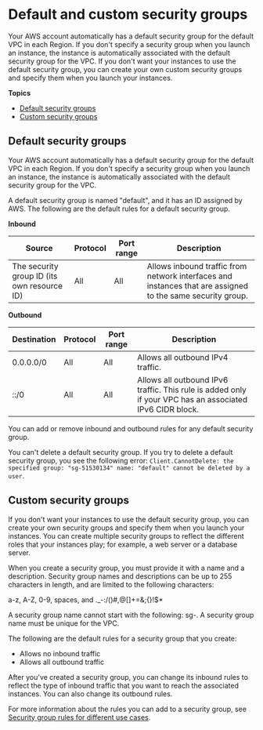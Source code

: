 # Default and custom security groups<a name="default-custom-security-groups"></a>

Your AWS account automatically has a default security group for the default VPC in each Region\. If you don't specify a security group when you launch an instance, the instance is automatically associated with the default security group for the VPC\. If you don't want your instances to use the default security group, you can create your own custom security groups and specify them when you launch your instances\.

**Topics**
+ [Default security groups](#default-security-group)
+ [Custom security groups](#creating-your-own-security-groups)

## Default security groups<a name="default-security-group"></a>

Your AWS account automatically has a default security group for the default VPC in each Region\. If you don't specify a security group when you launch an instance, the instance is automatically associated with the default security group for the VPC\.

A default security group is named "default", and it has an ID assigned by AWS\. The following are the default rules for a default security group\.


**Inbound**  

| Source | Protocol | Port range | Description | 
| --- | --- | --- | --- | 
| The security group ID \(its own resource ID\) | All | All | Allows inbound traffic from network interfaces and instances that are assigned to the same security group\. | 


**Outbound**  

| Destination | Protocol | Port range | Description | 
| --- | --- | --- | --- | 
| 0\.0\.0\.0/0 | All | All | Allows all outbound IPv4 traffic\. | 
| ::/0 | All | All | Allows all outbound IPv6 traffic\. This rule is added only if your VPC has an associated IPv6 CIDR block\. | 

You can add or remove inbound and outbound rules for any default security group\.

You can't delete a default security group\. If you try to delete a default security group, you see the following error: `Client.CannotDelete: the specified group: "sg-51530134" name: "default" cannot be deleted by a user`\.

## Custom security groups<a name="creating-your-own-security-groups"></a>

If you don't want your instances to use the default security group, you can create your own security groups and specify them when you launch your instances\. You can create multiple security groups to reflect the different roles that your instances play; for example, a web server or a database server\. 

When you create a security group, you must provide it with a name and a description\. Security group names and descriptions can be up to 255 characters in length, and are limited to the following characters:

a\-z, A\-Z, 0\-9, spaces, and \.\_\-:/\(\)\#,@\[\]\+=&;\{\}\!$\*

A security group name cannot start with the following: sg\-\. A security group name must be unique for the VPC\.

The following are the default rules for a security group that you create:
+ Allows no inbound traffic
+ Allows all outbound traffic

After you've created a security group, you can change its inbound rules to reflect the type of inbound traffic that you want to reach the associated instances\. You can also change its outbound rules\.

For more information about the rules you can add to a security group, see [Security group rules for different use cases](security-group-rules-reference.md)\.